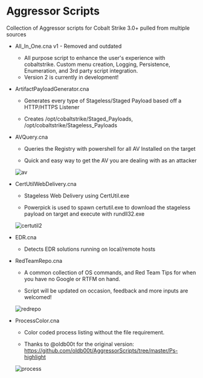 # Aggressor Scripts
Collection of Aggressor scripts for Cobalt Strike 3.0+ pulled from multiple sources
* All_In_One.cna v1 - Removed and outdated
    
   * All purpose script to enhance the user's experience with cobaltstrike. Custom menu creation, Logging, Persistence,        Enumeration, and 3rd party script integration.
    * Version 2 is currently in development!

* ArtifactPayloadGenerator.cna

    * Generates every type of Stageless/Staged Payload based off a HTTP/HTTPS Listener
    
    * Creates /opt/cobaltstrike/Staged_Payloads, /opt/cobaltstrike/Stageless_Payloads
    
* AVQuery.cna

    * Queries the Registry with powershell for all AV Installed on the target
    
    * Quick and easy way to get the AV you are dealing with as an attacker
    
    ![av](https://user-images.githubusercontent.com/27856212/28275624-7331ab2e-6ae2-11e7-8405-3393e917863e.png)

* CertUtilWebDelivery.cna

    * Stageless Web Delivery using CertUtil.exe 
    
    * Powerpick is used to spawn certutil.exe to download the stageless payload on target and execute with rundll32.exe
    
    ![certutil2](https://user-images.githubusercontent.com/27856212/29992549-12d45854-8f6c-11e7-95c7-c2892582f56f.PNG)
    
* EDR.cna
    
    * Detects EDR solutions running on local/remote hosts
    
* RedTeamRepo.cna

    * A common collection of OS commands, and Red Team Tips for when you have no Google or RTFM on hand.
    
    * Script will be updated on occasion, feedback and more inputs are welcomed!
    
    ![redrepo](https://user-images.githubusercontent.com/27856212/30020754-00fedd70-9133-11e7-80d4-dff3be7ab876.PNG)
    
* ProcessColor.cna

    * Color coded process listing without the file requirement.
    
    * Thanks to @oldb00t for the original version: https://github.com/oldb00t/AggressorScripts/tree/master/Ps-highlight
    
    ![process](https://user-images.githubusercontent.com/27856212/33582815-575d368e-d914-11e7-8d48-fd4c915af5d6.png)
    
